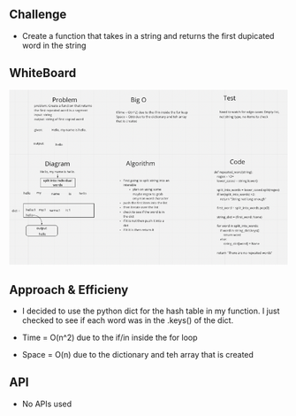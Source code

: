 ## Challenge
- Create a function that takes in a string and returns the first dupicated word in the string

## WhiteBoard
![White Board for Hashmap](./whiteboard.png)

## Approach & Efficieny
- I decided to use the python dict for the hash table in my function. I just checked to see if each word was in the .keys() of the dict.

- Time = O(n^2) due to the if/in inside the for loop
- Space = O(n) due to the dictionary and teh array that is created

## API
- No APIs used
